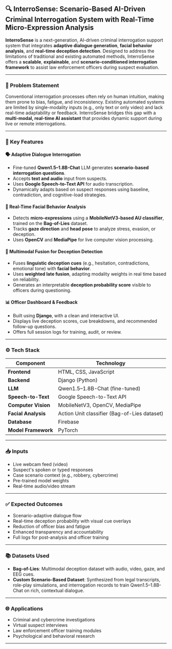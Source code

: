 ## 🔍 InterroSense: Scenario-Based AI-Driven Criminal Interrogation System with Real-Time Micro-Expression Analysis

**InterroSense** is a next-generation, AI-driven criminal interrogation support system that integrates **adaptive dialogue generation**, **facial behavior analysis**, and **real-time deception detection**. Designed to address the limitations of traditional and existing automated methods, InterroSense offers a **scalable**, **explainable**, and **scenario-conditioned interrogation framework** to assist law enforcement officers during suspect evaluation.

---

### 🎯 Problem Statement

Conventional interrogation processes often rely on human intuition, making them prone to bias, fatigue, and inconsistency. Existing automated systems are limited by single-modality inputs (e.g., only text or only video) and lack real-time adaptability or feedback. InterroSense bridges this gap with a **multi-modal, real-time AI assistant** that provides dynamic support during live or remote interrogations.

---

### 🚀 Key Features

#### 🗣️ Adaptive Dialogue Interrogation

* Fine-tuned **Qwen1.5–1.8B-Chat** LLM generates **scenario-based interrogation questions**.
* Accepts **text and audio** input from suspects.
* Uses **Google Speech-to-Text API** for audio transcription.
* Dynamically adapts based on suspect responses using baseline, contradiction, and cognitive-load strategies.

#### 🎥 Real-Time Facial Behavior Analysis

* Detects **micro-expressions** using a **MobileNetV3-based AU classifier**, trained on the **Bag-of-Lies** dataset.
* Tracks **gaze direction** and **head pose** to analyze stress, evasion, or deception.
* Uses **OpenCV** and **MediaPipe** for live computer vision processing.

#### 🔀 Multimodal Fusion for Deception Detection

* Fuses **linguistic deception cues** (e.g., hesitation, contradictions, emotional tone) with **facial behavior**.
* Uses **weighted late fusion**, adapting modality weights in real time based on reliability.
* Generates an interpretable **deception probability score** visible to officers during questioning.

#### 📊 Officer Dashboard & Feedback

* Built using **Django**, with a clean and interactive UI.
* Displays live deception scores, cue breakdowns, and recommended follow-up questions.
* Offers full session logs for training, audit, or review.

---

### ⚙️ Tech Stack

| Component           | Technology                                   |
| ------------------- | -------------------------------------------- |
| **Frontend**        | HTML, CSS, JavaScript                        |
| **Backend**         | Django (Python)                              |
| **LLM**             | Qwen1.5–1.8B-Chat (fine-tuned)               |
| **Speech-to-Text**  | Google Speech-to-Text API                    |
| **Computer Vision** | MobileNetV3, OpenCV, MediaPipe               |
| **Facial Analysis** | Action Unit classifier (Bag-of-Lies dataset) |
| **Database**        | Firebase                                     |
| **Model Framework** | PyTorch                                      |

---

### 📥 Inputs

* Live webcam feed (video)
* Suspect's spoken or typed responses
* Case scenario context (e.g., robbery, cybercrime)
* Pre-trained model weights
* Real-time audio/video stream

---

### ✅ Expected Outcomes

* Scenario-adaptive dialogue flow
* Real-time deception probability with visual cue overlays
* Reduction of officer bias and fatigue
* Enhanced transparency and accountability
* Full logs for post-analysis and officer training

---

### 📚 Datasets Used

* **Bag-of-Lies**: Multimodal deception dataset with audio, video, gaze, and EEG cues.
* **Custom Scenario-Based Dataset**: Synthesized from legal transcripts, role-play simulations, and interrogation records to train Qwen1.5–1.8B-Chat on rich, contextual dialogue.

---

### 🌐 Applications

* Criminal and cybercrime investigations
* Virtual suspect interviews
* Law enforcement officer training modules
* Psychological and behavioral research

---
